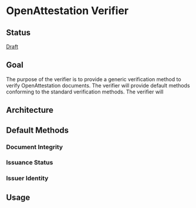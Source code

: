 # OpenAttestation Verifier

## Status

[Draft](https://github.com/Open-Attestation/oa-verify/pull/74)

## Goal

The purpose of the verifier is to provide a generic verification method to verify OpenAttestation documents. The verifier will provide default methods conforming to the standard verification methods. The verifier will

## Architecture

## Default Methods

### Document Integrity

### Issuance Status

### Issuer Identity

## Usage

```

```

